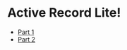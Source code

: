 # Active Record Lite!

* [Part 1](https://github.com/appacademy/curriculum/blob/master/sql/projects/active_record_lite/instructions/active-record-lite-i.md)
* [Part 2](https://github.com/appacademy/curriculum/blob/master/sql/projects/active_record_lite/instructions/active-record-lite-ii.md)
